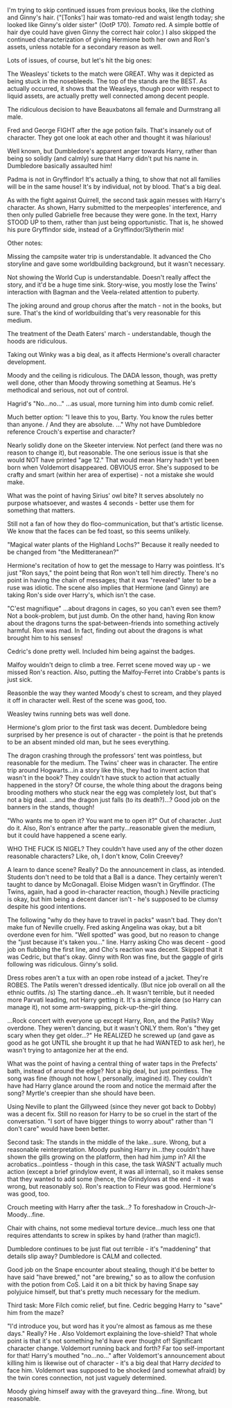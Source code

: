 I'm trying to skip continued issues from previous books, like the clothing and Ginny's hair.  ("[Tonks'] hair was tomato-red and waist length today; she looked like Ginny's older sister" (OotP 170).  *Tomato* red.  A simple bottle of hair dye could have given Ginny the correct hair color.)  I also skipped the continued characterization of giving Hermione both her own and Ron's assets, unless notable for a secondary reason as well.


Lots of issues, of course, but let's hit the big ones:

The Weasleys' tickets to the match were GREAT.  Why was it depicted as being stuck in the nosebleeds.  The top of the stands are the BEST.  As actually occurred, it shows that the Weasleys, though poor with respect to liquid assets, are actually pretty well connected among decent people.

The ridiculous decision to have Beauxbatons all female and Durmstrang all male.

Fred and George FIGHT after the age potion fails.  That's insanely out of character.  They got one look at each other and thought it was hilarious!

Well known, but Dumbledore's apparent anger towards Harry, rather than being so solidly (and calmly) sure that Harry didn't put his name in.  Dumbledore basically assaulted him!

Padma is not in Gryffindor!  It's actually a thing, to show that not all families will be in the same house!  It's by individual, not by blood.  That's a big deal.

As with the fight against Quirrell, the second task again messes with Harry's character.  As shown, Harry submitted to the merpeoples' interference, and then only pulled Gabrielle free because they were gone.  In the text, Harry STOOD UP to them, rather than just being opportunistic.  That is, he showed his pure Gryffindor side, instead of a Gryffindor/Slytherin mix!



Other notes:

Missing the campsite water trip is understandable.  It advanced the Cho storyline and gave some worldbuilding background, but it wasn't necessary.

Not showing the World Cup is understandable.  Doesn't really affect the story, and it'd be a huge time sink.  Story-wise, you mostly lose the Twins' interaction with Bagman and the Veela-related attention to puberty.

The joking around and group chorus after the match - not in the books, but sure.  That's the kind of worldbuilding that's very reasonable for this medium.

The treatment of the Death Eaters' march - understandable, though the hoods are ridiculous.

Taking out Winky was a big deal, as it affects Hermione's overall character development.

Moody and the ceiling is ridiculous.  The DADA lesson, though, was pretty well done, other than Moody throwing something at Seamus.  He's methodical and serious, not out of control.

Hagrid's "No...no..."  ...as usual, more turning him into dumb comic relief.

Much better option: "I leave this to you, Barty.  You know the rules better than anyone. / And they are absolute. ..."  Why not have Dumbledore reference Crouch's expertise and character?

Nearly solidly done on the Skeeter interview.  Not perfect (and there was no reason to change it), but reasonable.  The one serious issue is that she would NOT have printed "age 12."  That would mean Harry hadn't yet been born when Voldemort disappeared.  OBVIOUS error.  She's supposed to be crafty and smart (within her area of expertise) - not a mistake she would make.

What was the point of having Sirius' owl bite?  It serves absolutely no purpose whatsoever, and wastes 4 seconds - better use them for something that matters.

Still not a fan of how they do floo-communication, but that's artistic license.  We know that the faces can be fed toast, so this seems unlikely.

"Magical water plants of the Highland Lochs?"  Because it really needed to be changed from "the Meditteranean?"

Hermione's recitation of how to get the message to Harry was pointless.  It's just "Ron says," the point being that Ron won't tell him directly.  There's no point in having the chain of messages; that it was "revealed" later to be a ruse was idiotic.  The scene also implies that Hermione (and Ginny) are taking Ron's side over Harry's, which isn't the case.

"C'est magnifique" ...about dragons in cages, so you can't even see them?  Not a book-problem, but just dumb.  On the other hand, having Ron know about the dragons turns the spat-between-friends into something actively harmful.  Ron was mad.  In fact, finding out about the dragons is what brought him to his senses!

Cedric's done pretty well.  Included him being against the badges.

Malfoy wouldn't deign to climb a tree.  Ferret scene moved way up - we missed Ron's reaction.  Also, putting the Malfoy-Ferret into Crabbe's pants is just sick.

Reasonble the way they wanted Moody's chest to scream, and they played it off in character well.  Rest of the scene was good, too.

Weasley twins running bets was well done.

Hermione's glom prior to the first task was decent.  Dumbledore being surprised by her presence is out of character - the point is that he pretends to be an absent minded old man, but he sees everything.

The dragon crashing through the professors' tent was pointless, but reasonable for the medium.  The Twins' cheer was in character.  The entire trip around Hogwarts...in a story like this, they had to invent action that wasn't in the book?  They couldn't have stuck to action that actually happened in the story?  Of course, the whole thing about the dragons being brooding mothers who stuck near the egg was completely lost, but that's not a big deal.  ...and the dragon just falls (to its death?)...?  Good job on the banners in the stands, though!

"Who wants me to open it?  You want me to open it?"  Out of character.  Just do it.  Also, Ron's entrance after the party...reasonable given the medium, but it could have happened a scene early.

WHO THE FUCK IS NIGEL?  They couldn't have used any of the other dozen reasonable characters?  Like, oh, I don't know, Colin Creevey?

A learn to dance scene?  Really?  Do the announcement in class, as intended.  Students don't need to be told that a Ball is a dance.  They certainly weren't taught to dance by McGonagall.  Eloise Midgen wasn't in Gryffindor.  (The Twins, again, had a good in-character reaction, though.)  Neville practicing is okay, but him being a decent dancer isn't - he's supposed to be clumsy despite his good intentions.

The following "why do they have to travel in packs" wasn't bad.  They don't make fun of Neville cruelly.  Fred asking Angelina was okay, but a bit overdone even for him.  "Well spotted" was good, but no reason to change the "just because it's taken you..." line.  Harry asking Cho was decent - good job on flubbing the first line, and Cho's reaction was decent.  Skipped that it was Cedric, but that's okay.  Ginny with Ron was fine, but the gaggle of girls following was ridiculous.  Ginny's solid.

Dress robes aren't a tux with an open robe instead of a jacket.  They're ROBES.  The Patils weren't dressed identically.  (But nice job overall on all the ethnic outfits. /s)  The starting dance...eh.  It wasn't terrible, but it needed more Parvati leading, not Harry getting it.  It's a simple dance (so Harry can manage it), not some arm-swapping, pick-up-the-girl thing.

...Rock concert with everyone up except Harry, Ron, and the Patils?  Way overdone.  They weren't dancing, but it wasn't ONLY them.  Ron's "they get scary when they get older...?"  He REALIZED he screwed up (and gave as good as he got UNTIL she brought it up that he had WANTED to ask her), he wasn't trying to antagonize her at the end.

What was the point of having a central thing of water taps in the Prefects' bath, instead of around the edge?  Not a big deal, but just pointless.  The song was fine (though not how I, personally, imagined it).  They couldn't have had Harry glance around the room and notice the mermaid after the song?  Myrtle's creepier than she should have been.

Using Neville to plant the Gillyweed (since they never got back to Dobby) was a decent fix.  Still no reason for Harry to be so cruel in the start of the conversation.  "I sort of have bigger things to worry about" rather than "I don't care" would have been better.

Second task: The stands in the middle of the lake...sure.  Wrong, but a reasonable reinterpretation.  Moody pushing Harry in...they couldn't have shown the gills growing on the platform, then had him jump in?  All the acrobatics...pointless - though in this case, the task WASN'T actually much action (except a brief grindylow event, it was all internal), so it makes sense that they wanted to add some (hence, the Grindylows at the end - it was wrong, but reasonably so).  Ron's reaction to Fleur was good.  Hermione's was good, too.

Crouch meeting with Harry after the task...?  To foreshadow in Crouch-Jr-Moody...fine.

Chair with chains, not some medieval torture device...much less one that requires attendants to screw in spikes by hand (rather than magic!).

Dumbledore continues to be just flat out terrible - it's "maddening" that details slip away?  Dumbledore is CALM and collected.

Good job on the Snape encounter about stealing, though it'd be better to have said "have brewed," not "are brewing," so as to allow the confusion with the potion from CoS.  Laid it on a bit thick by having Snape say polyjuice himself, but that's pretty much necessary for the medium.

Third task: More Filch comic relief, but fine.  Cedric begging Harry to "save" him from the maze?

"I'd introduce you, but word has it you're almost as famous as me these days."  Really?  He .  Also Voldemort explaining the love-shield?  That whole point is that it's not something he'd have ever thought of!  Significant character change.  Voldemort running back and forth?  Far too self-important for that!  Harry's mouthed "no...no..." after Voldemort's announcement about killing him is likewise out of character - it's a big deal that Harry *decided* to face him.  Voldemort was supposed to be shocked (and somewhat afraid) by the twin cores connection, not just vaguely determined.

Moody giving himself away with the graveyard thing...fine.  Wrong, but reasonable.
